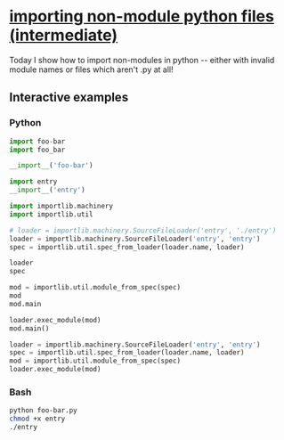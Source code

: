 # [importing non-module python files (intermediate)](https://youtu.be/B5bToFdBxdw)

Today I show how to import non-modules in python -- either with invalid module names or files which aren't .py at all!

## Interactive examples

### Python

```python
import foo-bar
import foo_bar

__import__('foo-bar')

import entry
__import__('entry')

import importlib.machinery
import importlib.util

# loader = importlib.machinery.SourceFileLoader('entry', './entry')
loader = importlib.machinery.SourceFileLoader('entry', 'entry')
spec = importlib.util.spec_from_loader(loader.name, loader)

loader
spec

mod = importlib.util.module_from_spec(spec)
mod
mod.main

loader.exec_module(mod)
mod.main()

loader = importlib.machinery.SourceFileLoader('entry', 'entry')
spec = importlib.util.spec_from_loader(loader.name, loader)
mod = importlib.util.module_from_spec(spec)
loader.exec_module(mod)
```

### Bash

```bash
python foo-bar.py
chmod +x entry
./entry
```
